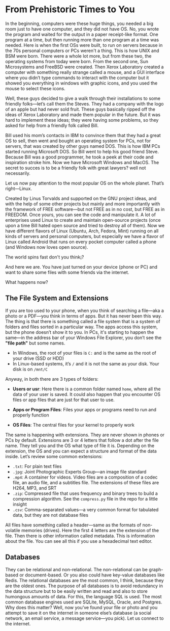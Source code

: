 # From Prehistoric Times to You

In the beginning, computers were these huge things, you needed a big room just to have one computer, and they did not have OS. No, you wrote the program and waited for the output in a paper receipt-like format. One program at a time, but then running more than one program at a time was needed. Here is when the first OSs were built, to run on servers because in the 70s personal computers or PCs weren't a thing. This is how UNIX and BSM were born. There were a whole lot more, but from these two, the operating systems from today were born. From the second one, Sun Microsystems and FreeBSD were created. Then Xerox Laboratory created a computer with something really strange called a mouse, and a GUI interface where you didn’t type commands to interact with the computer but it showed you everything in windows with graphic icons, and you used the mouse to select these icons.

Well, these guys decided to give a walk through their installations to some friendly folks—let’s call them the Steves. They had a company with the logo of an apple but had never sold fruit. These guys basically ripped off the ideas of Xerox Laboratory and made them popular in the future. But it was hard to implement these ideas; they were having some problems, so they asked for help from a friendly folk called Bill.

Bill used his mom’s contacts in IBM to convince them that they had a great OS to sell, then went and bought an operating system for PCs, not for servers, that was created by other guys named DOS. This is how IBM PCs started running Microsoft DOS. So Bill went to help his good friend Steve. Because Bill was a good programmer, he took a peek at their code and inspiration stroke him. Now we have Microsoft Windows and MacOS. The secret to succes is to be a friendly folk with great lawyers? well not necessarily.

Let us now pay attention to the most popular OS on the whole planet. That’s right—Linux.

Created by Linus Torvalds and supported on the GNU project ideas, and with the help of some other projects but mainly and more importantly with the framework of FREE software—but not FREE as in no cost, but FREE as in FREEDOM.
 Once yours, you can see the code and manipulate it.
A lot of enterprises used Linux to create and maintain open-source projects (once upon a time Bill hated open source and tried to destroy all of them). Now we have different flavors of Linux (Ubuntu, Arch, Fedora, Mint) running on all kinds of servers and personal computers, but especially we have a flavor of Linux called Android that runs on every pocket computer called a phone (and Windows now loves open source).

The world spins fast don't you think¡?

And here we are. You have just turned on your device (phone or PC) and want to share some files with some friends via the internet.

What happens now?

## The File System and Extensions

If you are too used to your phone, when you think of searching a file—aka a photo or a PDF—you think in terms of apps. But it has never been this way. The thing is that there is something called a file system that is a system of folders and files sorted in a particular way. The apps access this system, but the phone doesn’t show it to you. In PCs, it's starting to happen the same—in the address bar of your Windows File Explorer, you don’t see the **"file path"** but some names.

* In Windows, the root of your files is `C:` and is the same as the root of your drive (SSD or HDD)
* In Linux-based systems, it’s `/` and it is not the same as your disk. Your disk is on `/mnt/C`

Anyway, in both there are 3 types of folders:

* **Users or usr**: Here there is a common folder named `home`, where all the data of your user is saved. It could also happen that you encounter OS files or app files that are just for that user to use.

* **Apps or Program Files**: Files your apps or programs need to run and properly function

* **OS Files**: The central files for your kernel to properly work

The same is happening with extensions. They are never shown in phones or PCs by default. Extensions are 3 or 4 letters that follow a dot after the file name. They tell you and the OS what type of file it is. Depending on the extension, the OS and you can expect a structure and format of the data inside. Let’s review some common extensions:

* `.txt`: For plain text files
* `.jpg`: Joint Photographic Experts Group—an image file standard
* `.mp4`: A container for videos. Video files are a composition of a codec file, an audio file, and a subtitles file. The extensions of these files are H264, MP3, and SRT
* `.zip`: Compressed file that uses frequency and binary trees to build a compression algorithm. See the `compress.py` file in the repo for a little insight
* `.csv`: Comma-separated values—a very common format for tabulated data, but they are not database files

All files have something called a header—same as the formats of non-volatile memories (drives). Here the first 4 letters are the extension of the file. Then there is other information called metadata. This is information about the file. You can see all this if you use a hexadecimal text editor.

## Databases

They can be relational and non-relational. The non-relational can be graph-based or document-based. Or you also could have key-value databases like Redis. The relational databases are the most common, I think, because they are the oldest ones. The purpose of all databases is to avoid redundancy in the data structure but to be easily written and read and also to store humongous amounts of data. For this, the language SQL is used. The most common database engines used are SQLite, MySQL, Oracle, and Postgres. Why does this matter? Well, now you’ve found your file or photo and you attempt to save it on the internet in someone else’s database (a social network, an email service, a message service—you pick). Let us connect to the internet.
